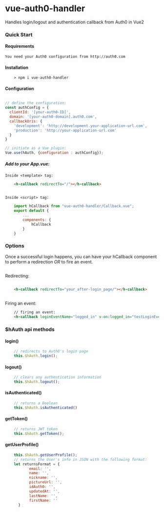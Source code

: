 # vue-auth0-handler
Handles login/logout and authentication callback from Auth0 in Vue2

### Quick Start

#### Requirements
    
    You need your Auth0 configuration from http://auth0.com

#### Installation

```
    > npm i vue-auth0-handler
``` 

#### Configuration   
   
```javascript

// define the configuration:
const authConfig = {
  clientId: '[your-auth0-ID]',
  domain: '[your-auth0-domain].auth0.com',
  callbackUris: {
    'development': 'http://development.your-application-url.com',
    'production': 'http://your-application-url.com'
  }
}

// initiate as a Vue plugin:
Vue.use(hAuth, {configuration : authConfig});
```

#####    Add to your App.vue: 


    Inside <template> tag:    
    
```html
    <h-callback redirectTo="/"></h-callback>
```

## 
    Inside <script> tag:    
```javascript
    import hCallback from "vue-auth0-handler/Callback.vue";
    export default {
        ...
        components: {
            hCallback
        }
    }
```

### Options

Once a successful login happens, you can have your hCallback component to perform a redirection *OR* to fire an event.
##
Redirecting: 
```html
    
    <h-callback redirectTo="your_after-login_page/"></h-callback>
```
##
Firing an event:
```html
    // firing an event:
    <h-callback loginEventName="logged_in" v-on:logged_in="testLoginEvent"></h-callback>
```

### $hAuth api methods

#### login()
```javascript
    // redirects to Auth0's login page
    this.$hAuth.login();
```
#### logout()
```javascript
    // clears any authentication information 
    this.$hAuth.logout();
```
#### isAuthenticated()
```javascript
    // returns a Boolean
    this.$hAuth.isAuthenticated()
```
#### getToken()
```javascript
    // returns JWT token
    this.$hAuth.getToken();
```
#### getUserProfile()
```javascript
    this.$hAuth.getUserProfile();
    // returns the User's info in JSON with the following format:
    let returnsFormat = {
           email: '',
           name: '',
           nickname: '',
           pictureUrl: '',
           idAuth0: '',
           updatedAt: '',
           lastName: '',
           firstName: ''
      }
```
